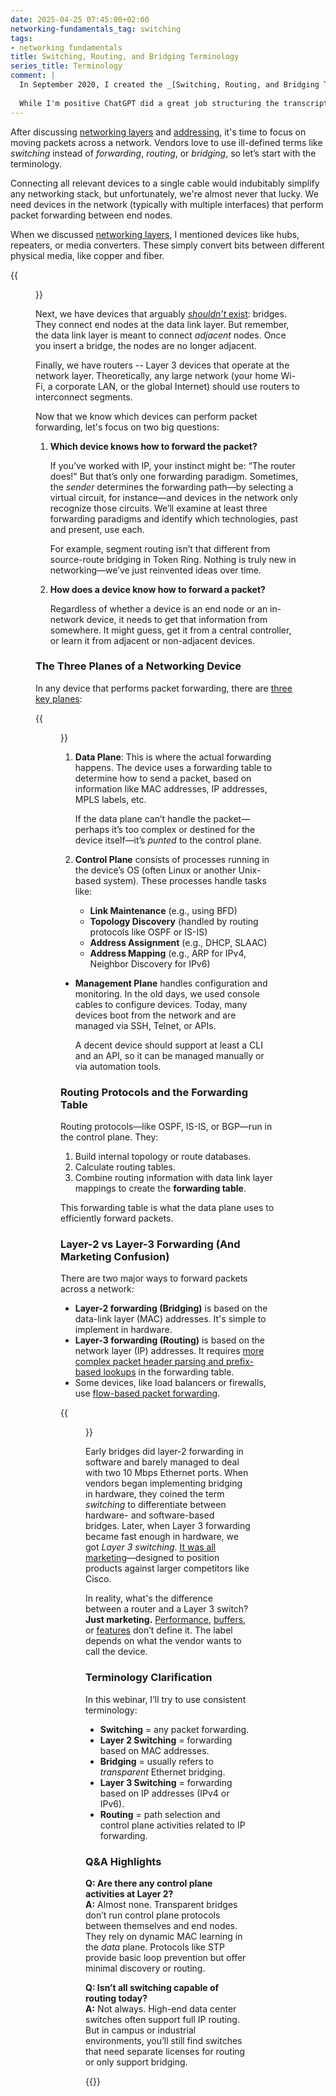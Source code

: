 ```yaml
---
date: 2025-04-25 07:45:00+02:00
networking-fundamentals_tag: switching
tags:
- networking fundamentals
title: Switching, Routing, and Bridging Terminology
series_title: Terminology
comment: |
  In September 2020, I created the _[Switching, Routing, and Bridging Terminology](https://my.ipspace.net/bin/get/Net101/SW1%20-%20Terminology.mp4?doccode=Net101)_ video as part of the _[How Networks Really Work webinar](https://www.ipspace.net/How_Networks_Really_Work)_. This blog post is a Whisper transcript edited/summarized by ChatGPT and polished by Yours Truly ;)
  
  While I'm positive ChatGPT did a great job structuring the transcript and removing my verbal meandering, I wonder how far we got down the slippery slope toward AI slop. Your comments are highly appreciated. Thank you!
---
```

After discussing [networking layers](https://my.ipspace.net/bin/list?id=Net101#LAYERS) and [addressing](https://my.ipspace.net/bin/list?id=Net101#ADDR), it's time to focus on moving packets across a network. Vendors love to use ill-defined terms like _switching_ instead of _forwarding_, _routing_, or _bridging_, so let’s start with the terminology.

Connecting all relevant devices to a single cable would indubitably simplify any networking stack, but unfortunately, we're almost never that lucky. We need devices in the network (typically with multiple interfaces) that perform packet forwarding between end nodes.
<!--more-->
When we discussed [networking layers](https://my.ipspace.net/bin/list?id=Net101#LAYERS), I mentioned devices like hubs, repeaters, or media converters. These simply convert bits between different physical media, like copper and fiber.

{{<figure src="/2025/04/rbs-terminology-layers.png">}}

Next, we have devices that arguably [*shouldn’t* exist](/2010/07/bridges-kludge-that-shouldnt-exist/): bridges. They connect end nodes at the data link layer. But remember, the data link layer is meant to connect *adjacent* nodes. Once you insert a bridge, the nodes are no longer adjacent.

Finally, we have routers -- Layer 3 devices that operate at the network layer. Theoretically, any large network (your home Wi-Fi, a corporate LAN, or the global Internet) should use routers to interconnect segments.

Now that we know which devices can perform packet forwarding, let's focus on two big questions:

1.  **Which device knows how to forward the packet?**

    If you’ve worked with IP, your instinct might be: “The router does!” But that’s only one forwarding paradigm. Sometimes, the *sender* determines the forwarding path—by selecting a virtual circuit, for instance—and devices in the network only recognize those circuits. We’ll examine at least three forwarding paradigms and identify which technologies, past and present, use each.

    For example, segment routing isn’t that different from source-route bridging in Token Ring. Nothing is truly new in networking—we’ve just reinvented ideas over time.

2.  **How does a device know how to forward a packet?**

    Regardless of whether a device is an end node or an in-network device, it needs to get that information from somewhere. It might guess, get it from a central controller, or learn it from adjacent or non-adjacent devices.

### The Three Planes of a Networking Device

In any device that performs packet forwarding, there are [three key planes](/2013/08/management-control-and-data-planes-in/):

{{<figure src="/2025/04/rbs-terminology-planes.png">}}

1. **Data Plane**: This is where the actual forwarding happens. The device uses a forwarding table to determine how to send a packet, based on information like MAC addresses, IP addresses, MPLS labels, etc.

   If the data plane can’t handle the packet—perhaps it’s too complex or destined for the device itself—it’s _punted_ to the control plane.

2. **Control Plane** consists of processes running in the device’s OS (often Linux or another Unix-based system). These processes handle tasks like:

    -   **Link Maintenance** (e.g., using BFD)
    -   **Topology Discovery** (handled by routing protocols like OSPF or IS-IS)
    -   **Address Assignment** (e.g., DHCP, SLAAC)
    -   **Address Mapping** (e.g., ARP for IPv4, Neighbor Discovery for IPv6)

-   **Management Plane** handles configuration and monitoring. In the old days, we used console cables to configure devices. Today, many devices boot from the network and are managed via SSH, Telnet, or APIs.

    A decent device should support at least a CLI and an API, so it can be managed manually or via automation tools.

### Routing Protocols and the Forwarding Table

Routing protocols—like OSPF, IS-IS, or BGP—run in the control plane. They:

1.  Build internal topology or route databases.
2.  Calculate routing tables.
3.  Combine routing information with data link layer mappings to create the **forwarding table**.

This forwarding table is what the data plane uses to efficiently forward packets.

### Layer-2 vs Layer-3 Forwarding (And Marketing Confusion)

There are two major ways to forward packets across a network:

-   **Layer-2 forwarding (Bridging)** is based on the data-link layer (MAC) addresses. It's simple to implement in hardware.
-   **Layer-3 forwarding (Routing)** is based on the network layer (IP) addresses. It requires [more complex packet header parsing and prefix-based lookups](https://blog.ipspace.net/2022/02/packet-forwarding-header-lookup/) in the forwarding table.
-   Some devices, like load balancers or firewalls, use [flow-based packet forwarding](https://blog.ipspace.net/2022/03/flow-based-forwarding/).

{{<figure src="/2025/04/rbs-terminology-process.png">}}

Early bridges did layer-2 forwarding in software and barely managed to deal with two 10 Mbps Ethernet ports. When vendors began implementing bridging in hardware, they coined the term *switching* to differentiate between hardware- and software-based bridges. Later, when Layer 3 forwarding became fast enough in hardware, we got *Layer 3 switching*. [It was all marketing](https://blog.ipspace.net/2009/12/lies-damned-lies-and-product-marketing/)—designed to position products against larger competitors like Cisco.

In reality, what's the difference between a router and a Layer 3 switch? **Just marketing.** [Performance](https://blog.ipspace.net/2021/11/router-switch-hardware/), [buffers](https://my.ipspace.net/bin/list?id=xBuffers), or [features](https://blog.ipspace.net/2012/08/is-layer-3-switch-more-than-router/) don’t define it. The label depends on what the vendor wants to call the device.

### Terminology Clarification

In this webinar, I’ll try to use consistent terminology:

-   **Switching** = any packet forwarding.
-   **Layer 2 Switching** = forwarding based on MAC addresses.
-   **Bridging** = usually refers to *transparent* Ethernet bridging.
-   **Layer 3 Switching** = forwarding based on IP addresses (IPv4 or IPv6).
-   **Routing** = path selection and control plane activities related to IP forwarding.

### Q&A Highlights

**Q: Are there any control plane activities at Layer 2?**  
**A:** Almost none. Transparent bridges don’t run control plane protocols between themselves and end nodes. They rely on dynamic MAC learning in the *data* plane. Protocols like STP provide basic loop prevention but offer minimal discovery or routing.

**Q: Isn’t all switching capable of routing today?**  
**A:** Not always. High-end data center switches often support full IP routing. But in campus or industrial environments, you’ll still find switches that need separate licenses for routing or only support bridging.

{{<next-in-series page="/posts/2025/05/forwarding-packets-across-network.html" />}}